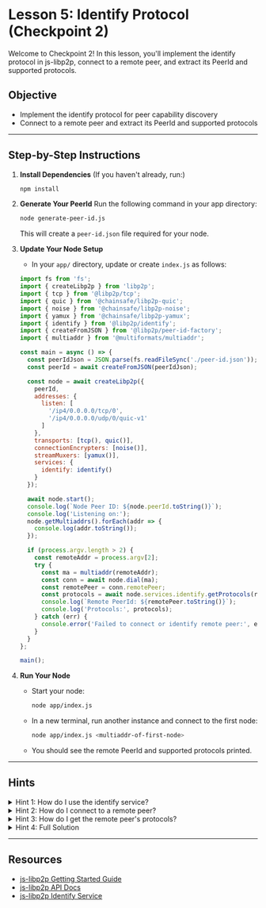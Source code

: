 # Lesson 5: Identify Protocol (Checkpoint 2)

Welcome to Checkpoint 2! In this lesson, you'll implement the identify protocol in js-libp2p, connect to a remote peer, and extract its PeerId and supported protocols.

## Objective
- Implement the identify protocol for peer capability discovery
- Connect to a remote peer and extract its PeerId and supported protocols

---

## Step-by-Step Instructions

1. **Install Dependencies**
   (If you haven't already, run:)
   ```sh
   npm install
   ```

2. **Generate Your PeerId**
   Run the following command in your app directory:
   ```sh
   node generate-peer-id.js
   ```
   This will create a `peer-id.json` file required for your node.

3. **Update Your Node Setup**
   - In your `app/` directory, update or create `index.js` as follows:

   ```js
   import fs from 'fs';
   import { createLibp2p } from 'libp2p';
   import { tcp } from '@libp2p/tcp';
   import { quic } from '@chainsafe/libp2p-quic';
   import { noise } from '@chainsafe/libp2p-noise';
   import { yamux } from '@chainsafe/libp2p-yamux';
   import { identify } from '@libp2p/identify';
   import { createFromJSON } from '@libp2p/peer-id-factory';
   import { multiaddr } from '@multiformats/multiaddr';

   const main = async () => {
     const peerIdJson = JSON.parse(fs.readFileSync('./peer-id.json'));
     const peerId = await createFromJSON(peerIdJson);

     const node = await createLibp2p({
       peerId,
       addresses: {
         listen: [
           '/ip4/0.0.0.0/tcp/0',
           '/ip4/0.0.0.0/udp/0/quic-v1'
         ]
       },
       transports: [tcp(), quic()],
       connectionEncrypters: [noise()],
       streamMuxers: [yamux()],
       services: {
         identify: identify()
       }
     });

     await node.start();
     console.log(`Node Peer ID: ${node.peerId.toString()}`);
     console.log('Listening on:');
     node.getMultiaddrs().forEach(addr => {
       console.log(addr.toString());
     });

     if (process.argv.length > 2) {
       const remoteAddr = process.argv[2];
       try {
         const ma = multiaddr(remoteAddr);
         const conn = await node.dial(ma);
         const remotePeer = conn.remotePeer;
         const protocols = await node.services.identify.getProtocols(remotePeer);
         console.log(`Remote PeerId: ${remotePeer.toString()}`);
         console.log('Protocols:', protocols);
       } catch (err) {
         console.error('Failed to connect or identify remote peer:', err);
       }
     }
   };

   main();
   ```

4. **Run Your Node**
   - Start your node:
     ```sh
     node app/index.js
     ```
   - In a new terminal, run another instance and connect to the first node:
     ```sh
     node app/index.js <multiaddr-of-first-node>
     ```
   - You should see the remote PeerId and supported protocols printed.

---

## Hints

<details>
<summary>Hint 1: How do I use the identify service?</summary>
Add `identify: identify()` to the `services` property in your libp2p config.
</details>

<details>
<summary>Hint 2: How do I connect to a remote peer?</summary>
Use the `@multiformats/multiaddr` module to parse the address, then call `node.dial(ma)`.
</details>

<details>
<summary>Hint 3: How do I get the remote peer's protocols?</summary>
Use `node.services.identify.getProtocols(remotePeer)` after dialing.
</details>

<details>
<summary>Hint 4: Full Solution</summary>
See the code template above. Ensure you handle errors and print the required information.
</details>

---

## Resources
- [js-libp2p Getting Started Guide](https://docs.libp2p.io/guides/getting-started/javascript)
- [js-libp2p API Docs](https://libp2p.github.io/js-libp2p/)
- [js-libp2p Identify Service](https://libp2p.github.io/js-libp2p/modules/_libp2p_identify.html)

